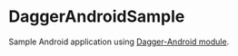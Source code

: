# DaggerAndroidSample
Sample Android application using [Dagger-Android module](https://google.github.io/dagger/android.html).